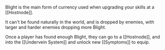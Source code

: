 
Blight is the main form of currency used when upgrading your skills at a [[Hostnode]].

It can't be found naturally in the world, and is dropped by enemies, with larger and harder enemies dropping more Blight.

Once a player has found enough Blight, they can go to a [[Hostnode]], and into the [[Undervein System]] and unlock new [[Symptoms]] to equip.

